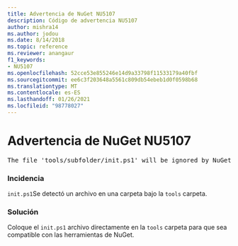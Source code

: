 ```yaml
---
title: Advertencia de NuGet NU5107
description: Código de advertencia NU5107
author: mishra14
ms.author: jodou
ms.date: 8/14/2018
ms.topic: reference
ms.reviewer: anangaur
f1_keywords:
- NU5107
ms.openlocfilehash: 52cce53e855246e14d9a33798f11533179a40fbf
ms.sourcegitcommit: ee6c3f203648a5561c809db54ebeb1d0f0598b68
ms.translationtype: MT
ms.contentlocale: es-ES
ms.lasthandoff: 01/26/2021
ms.locfileid: "98778027"
---
```

# <a name="nuget-warning-nu5107"></a>Advertencia de NuGet NU5107
<pre>The file 'tools/subfolder/init.ps1' will be ignored by NuGet because it is not directly under 'tools' folder. Place the file directly under 'tools' folder.</pre>

### <a name="issue"></a>Incidencia

`init.ps1`Se detectó un archivo en una carpeta bajo la `tools` carpeta.


### <a name="solution"></a>Solución

Coloque el `init.ps1` archivo directamente en la `tools` carpeta para que sea compatible con las herramientas de NuGet.

